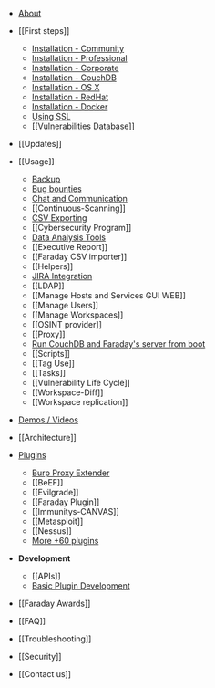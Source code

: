 * [About](https://github.com/infobyte/faraday/wiki)
* [[First steps]]
  * [Installation - Community](https://github.com/infobyte/faraday/wiki/Installation-Community)
  * [Installation - Professional](https://github.com/infobyte/faraday/wiki/Installation-Pro)
  * [Installation - Corporate](https://github.com/infobyte/faraday/wiki/Installation-Corp)
  * [Installation - CouchDB](https://github.com/infobyte/faraday/wiki/Installation-CouchDB)
  * [Installation - OS X](https://github.com/infobyte/faraday/wiki/Installation-OSX)
  * [Installation - RedHat](https://github.com/infobyte/faraday/wiki/Installation-RedHat)
  * [Installation - Docker](https://github.com/infobyte/faraday/wiki/Installation-Docker)
  * [Using SSL](https://github.com/infobyte/faraday/wiki/SSL)
  * [[Vulnerabilities Database]]
* [[Updates]]
* [[Usage]]
  * [Backup](https://github.com/infobyte/faraday/wiki/Backup-Workspaces)
  * [Bug bounties](https://github.com/infobyte/faraday/wiki/Bug-bounties)
  * [Chat and Communication](https://github.com/infobyte/faraday/wiki/Chat-and-Communication)
  * [[Continuous-Scanning]]
  * [CSV Exporting](https://github.com/infobyte/faraday/wiki/Exporting-the-information)
  * [[Cybersecurity Program]]
  * [Data Analysis Tools](https://github.com/infobyte/faraday/wiki/Data-Analysis-Tools)
  * [[Executive Report]]
  * [[Faraday CSV importer]]
  * [[Helpers]]
  * [JIRA Integration](https://github.com/infobyte/faraday/wiki/Jira-integration)
  * [[LDAP]]
  * [[Manage Hosts and Services GUI WEB]]
  * [[Manage Users]]
  * [[Manage Workspaces]]
  * [[OSINT provider]]
  * [[Proxy]]
  * [Run CouchDB and Faraday's server from boot](https://github.com/infobyte/faraday/wiki/Run-Couchdb-and-Faraday's-server-from-boot)
  * [[Scripts]]
  * [[Tag Use]]
  * [[Tasks]]
  * [[Vulnerability Life Cycle]]
  * [[Workspace-Diff]]
  * [[Workspace replication]]


* [Demos / Videos](https://github.com/infobyte/faraday/wiki/Demos)
* [[Architecture]]
* [Plugins](https://github.com/infobyte/faraday/wiki/Plugin-List)
  * [Burp Proxy Extender](https://github.com/infobyte/faraday/wiki/Burp-proxy-extender)
  * [[BeEF]]
  * [[Evilgrade]]
  * [[Faraday Plugin]]
  * [[Immunitys-CANVAS]]
  * [[Metasploit]]
  * [[Nessus]]
  * [More +60 plugins](https://github.com/infobyte/faraday/wiki/Plugin-List#list)
* **Development**
  * [[APIs]]
  * [Basic Plugin Development](https://github.com/infobyte/faraday/wiki/Basic-plugin-development)
* [[Faraday Awards]]
* [[FAQ]]
* [[Troubleshooting]]
* [[Security]]
* [[Contact us]]
